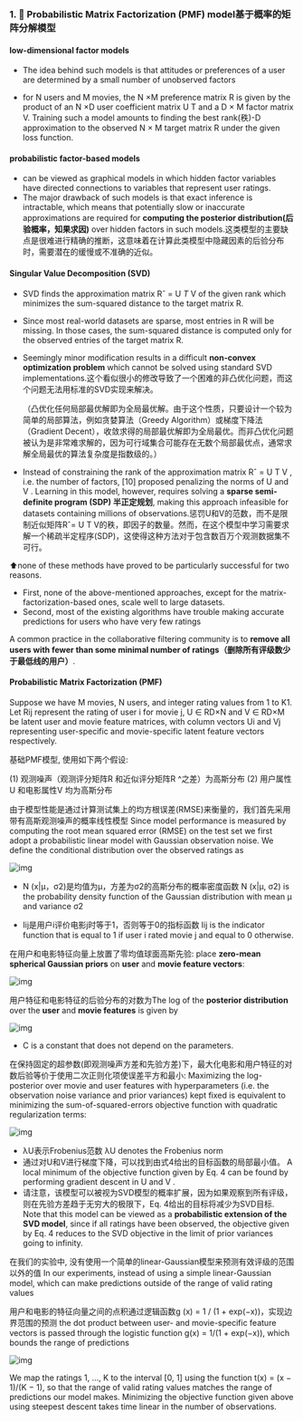### 1. 🚗 Probabilistic Matrix Factorization (PMF) model基于概率的矩阵分解模型

#### low-dimensional factor models

- The idea behind such models is that attitudes or preferences of a user are determined by a small number of unobserved factors

- for N users and M movies, the N ×M preference matrix R is given by the product of an N ×D user coefficient matrix U T and a D × M factor matrix V. Training such a model amounts to finding the best rank(秩)-D approximation to the observed N × M target matrix R under the given loss function.

#### probabilistic factor-based models

- can be viewed as graphical models in which hidden factor variables have directed connections to variables that represent user ratings.
- The major drawback of such models is that exact inference is intractable, which means that potentially slow or inaccurate approximations are required for **computing the posterior distribution(后验概率，知果求因)** over hidden factors in such models.这类模型的主要缺点是很难进行精确的推断，这意味着在计算此类模型中隐藏因素的后验分布时，需要潜在的缓慢或不准确的近似。

#### Singular Value Decomposition (SVD)

- SVD finds the approximation matrix Rˆ = U *T* V of the given rank which minimizes the sum-squared distance to the target matrix R. 

- Since most real-world datasets are sparse, most entries in R will be missing. In those cases, the sum-squared distance is computed only for the observed entries of the target matrix R.

- Seemingly minor modification results in a difficult **non-convex optimization problem** which cannot be solved using standard SVD implementations.这个看似很小的修改导致了一个困难的非凸优化问题，而这个问题无法用标准的SVD实现来解决。

  （凸优化任何局部最优解即为全局最优解。由于这个性质，只要设计一个较为简单的局部算法，例如贪婪算法（Greedy Algorithm）或梯度下降法（Gradient Decent），收敛求得的局部最优解即为全局最优。而非凸优化问题被认为是非常难求解的，因为可行域集合可能存在无数个局部最优点，通常求解全局最优的算法复杂度是指数级的。）

- Instead of constraining the rank of the approximation matrix Rˆ = U T V , i.e. the number of factors, [10] proposed penalizing the norms of U and V . Learning in this model, however, requires solving a **sparse semi-definite program (SDP) 半正定规划**, making this approach infeasible for datasets containing millions of observations.惩罚U和V的范数，而不是限制近似矩阵Rˆ= U T V的秩，即因子的数量。然而，在这个模型中学习需要求解一个稀疏半定程序(SDP)，这使得这种方法对于包含数百万个观测数据集不可行。

⬆️none of these methods have proved to be particularly successful for two reasons. 

- First, none of the above-mentioned approaches, except for the matrix-factorization-based ones, scale well to large datasets.
- Second, most of the existing algorithms have trouble making accurate predictions for users who have very few ratings

A common practice in the collaborative filtering community is to **remove all users with fewer than some minimal number of ratings（删除所有评级数少于最低线的用户）**.



#### Probabilistic Matrix Factorization (PMF)

Suppose we have M movies, N users, and integer rating values from 1 to K1. Let Rij represent the rating of user i for movie j, U ∈ RD×N and V ∈ RD×M be latent user and movie feature matrices, with column vectors Ui and Vj representing user-specific and movie-specific latent feature vectors respectively. 

基础PMF模型, 使用如下两个假设:

(1) 观测噪声（观测评分矩阵R 和近似评分矩阵R ^之差）为高斯分布
(2) 用户属性U 和电影属性V 均为高斯分布

由于模型性能是通过计算测试集上的均方根误差(RMSE)来衡量的，我们首先采用带有高斯观测噪声的概率线性模型 Since model performance is measured by computing the root mean squared error (RMSE) on the test set we first adopt a probabilistic linear model with Gaussian observation noise. We define the conditional distribution over the observed ratings as

![img](https://p26-tt.byteimg.com/origin/pgc-image/5315d4be56b0487792d927d5d276d22b)

- N (x|µ，σ2)是均值为µ，方差为σ2的高斯分布的概率密度函数  N (x|µ, σ2) is the probability density function of the Gaussian distribution with mean µ and variance σ2

- Iij是用户i评价电影j时等于1，否则等于0的指标函数 Iij is the indicator function that is equal to 1 if user i rated movie j and equal to 0 otherwise. 



在用户和电影特征向量上放置了零均值球面高斯先验: place **zero-mean spherical Gaussian priors** on **user** and **movie feature vectors**:

![img](https://p1-tt-ipv6.byteimg.com/origin/pgc-image/4475b390e8a34c5a8c2e9c69effd7542)



用户特征和电影特征的后验分布的对数为The log of the **posterior distribution** over the **user** and **movie features** is given by


![img](https://inews.gtimg.com/newsapp_ls/0/13255827617/0)

- C is a constant that does not depend on the parameters.



在保持固定的超参数(即观测噪声方差和先验方差)下，最大化电影和用户特征的对数后验等价于使用二次正则化项使误差平方和最小:   Maximizing the log-posterior over movie and user features with hyperparameters (i.e. the observation noise variance and prior variances) kept fixed is equivalent to minimizing the sum-of-squared-errors objective function with quadratic regularization terms:


![img](https://p9-tt-ipv6.byteimg.com/origin/pgc-image/11428fd10d86432895e8c4d54ea04c4e)

- λU表示Frobenius范数 λU denotes the Frobenius norm
- 通过对U和V进行梯度下降，可以找到由式4给出的目标函数的局部最小值。 A local minimum of the objective function given by Eq. 4 can be found by performing gradient descent in U and V .
- 请注意，该模型可以被视为SVD模型的概率扩展，因为如果观察到所有评级，则在先验方差趋于无穷大的极限下，Eq. 4给出的目标将减少为SVD目标. Note that this model can be viewed as a **probabilistic extension of the SVD model**, since if all ratings have been observed, the objective given by Eq. 4 reduces to the SVD objective in the limit of prior variances going to infinity.

在我们的实验中, 没有使用一个简单的linear-Gaussian模型来预测有效评级的范围以外的值 In our experiments, instead of using a simple linear-Gaussian model, which can make predictions outside of the range of valid rating values

用户和电影的特征向量之间的点积通过逻辑函数g (x) = 1 / (1 + exp(−x))，实现边界范围的预测 the dot product between user- and movie-specific feature vectors is passed through the logistic function g(x) = 1/(1 + exp(−x)), which bounds the range of predictions

![img](https://p1-tt-ipv6.byteimg.com/origin/pgc-image/419d5121d51248ddab50aaecdc03e9fe)

We map the ratings 1, ..., K to the interval [0, 1] using the function t(x) = (x − 1)/(K − 1), so that the range of valid rating values matches the range of predictions our model makes. Minimizing the objective function given above using steepest descent takes time linear in the number of observations. 


